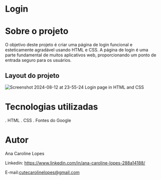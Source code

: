 # Login

# Sobre o projeto

O objetivo deste projeto é criar uma página de login funcional e esteticamente agradável usando HTML e CSS. 
A página de login é uma parte fundamental de muitos aplicativos web, proporcionando um ponto de entrada seguro para os usuários.


## Layout do projeto

![Screenshot 2024-08-12 at 23-55-24 Login page in HTML and CSS](https://github.com/user-attachments/assets/55dd2f67-786b-421c-b8b7-a32e17626a8d)

# Tecnologias utilizadas

. HTML
. CSS 
. Fontes do Google

# Autor

Ana Caroline Lopes

Linkedin:
https://www.linkedin.com/in/ana-caroline-lopes-288a14188/

E-mail:cutecarolinelopes@gmail.com

